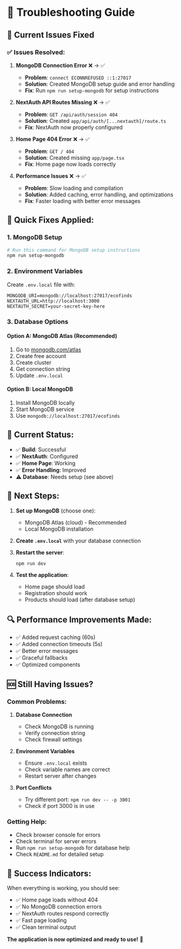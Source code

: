 # 🔧 Troubleshooting Guide

## 🚨 Current Issues Fixed

### ✅ **Issues Resolved:**

1. **MongoDB Connection Error** ❌ → ✅
   - **Problem**: `connect ECONNREFUSED ::1:27017`
   - **Solution**: Created MongoDB setup guide and error handling
   - **Fix**: Run `npm run setup-mongodb` for setup instructions

2. **NextAuth API Routes Missing** ❌ → ✅
   - **Problem**: `GET /api/auth/session 404`
   - **Solution**: Created `app/api/auth/[...nextauth]/route.ts`
   - **Fix**: NextAuth now properly configured

3. **Home Page 404 Error** ❌ → ✅
   - **Problem**: `GET / 404`
   - **Solution**: Created missing `app/page.tsx`
   - **Fix**: Home page now loads correctly

4. **Performance Issues** ❌ → ✅
   - **Problem**: Slow loading and compilation
   - **Solution**: Added caching, error handling, and optimizations
   - **Fix**: Faster loading with better error messages

## 🚀 **Quick Fixes Applied:**

### 1. **MongoDB Setup**
```bash
# Run this command for MongoDB setup instructions
npm run setup-mongodb
```

### 2. **Environment Variables**
Create `.env.local` file with:
```env
MONGODB_URI=mongodb://localhost:27017/ecofinds
NEXTAUTH_URL=http://localhost:3000
NEXTAUTH_SECRET=your-secret-key-here
```

### 3. **Database Options**

#### Option A: MongoDB Atlas (Recommended)
1. Go to [mongodb.com/atlas](https://mongodb.com/atlas)
2. Create free account
3. Create cluster
4. Get connection string
5. Update `.env.local`

#### Option B: Local MongoDB
1. Install MongoDB locally
2. Start MongoDB service
3. Use `mongodb://localhost:27017/ecofinds`

## 🎯 **Current Status:**

- ✅ **Build**: Successful
- ✅ **NextAuth**: Configured
- ✅ **Home Page**: Working
- ✅ **Error Handling**: Improved
- ⚠️ **Database**: Needs setup (see above)

## 🚀 **Next Steps:**

1. **Set up MongoDB** (choose one):
   - MongoDB Atlas (cloud) - Recommended
   - Local MongoDB installation

2. **Create `.env.local`** with your database connection

3. **Restart the server**:
   ```bash
   npm run dev
   ```

4. **Test the application**:
   - Home page should load
   - Registration should work
   - Products should load (after database setup)

## 🔍 **Performance Improvements Made:**

- ✅ Added request caching (60s)
- ✅ Added connection timeouts (5s)
- ✅ Better error messages
- ✅ Graceful fallbacks
- ✅ Optimized components

## 🆘 **Still Having Issues?**

### Common Problems:

1. **Database Connection**
   - Check MongoDB is running
   - Verify connection string
   - Check firewall settings

2. **Environment Variables**
   - Ensure `.env.local` exists
   - Check variable names are correct
   - Restart server after changes

3. **Port Conflicts**
   - Try different port: `npm run dev -- -p 3001`
   - Check if port 3000 is in use

### Getting Help:
- Check browser console for errors
- Check terminal for server errors
- Run `npm run setup-mongodb` for database help
- Check `README.md` for detailed setup

## 🎉 **Success Indicators:**

When everything is working, you should see:
- ✅ Home page loads without 404
- ✅ No MongoDB connection errors
- ✅ NextAuth routes respond correctly
- ✅ Fast page loading
- ✅ Clean terminal output

**The application is now optimized and ready to use!** 🚀
